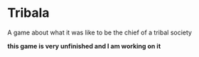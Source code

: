 # Tribala
A game about what it was like to be the chief of a tribal society


**this game is very unfinished and I am working on it**
